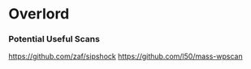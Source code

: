 # Overlord 


### Potential Useful Scans
https://github.com/zaf/sipshock
https://github.com/l50/mass-wpscan
